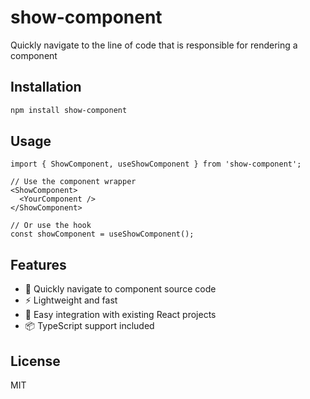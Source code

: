 # show-component

Quickly navigate to the line of code that is responsible for rendering a component

## Installation

```bash
npm install show-component
```

## Usage

```tsx
import { ShowComponent, useShowComponent } from 'show-component';

// Use the component wrapper
<ShowComponent>
  <YourComponent />
</ShowComponent>

// Or use the hook
const showComponent = useShowComponent();
```

## Features

- 🎯 Quickly navigate to component source code
- ⚡ Lightweight and fast
- 🔧 Easy integration with existing React projects
- 📦 TypeScript support included

## License

MIT
